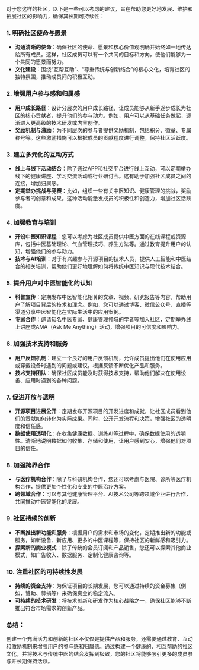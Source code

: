 对于您这样的社区，以下是一些可以考虑的建议，旨在帮助您更好地发展、维护和拓展社区的影响力，确保其长期可持续性：

### 1. **明确社区使命与愿景**
   - **沟通清晰的使命**：确保社区的使命、愿景和核心价值观明确并始终如一地传达给所有成员。这样，社区成员可以有一个共同的目标和方向，使他们能够为一个共同的愿景而努力。
   - **文化建设**：围绕“互帮互助”、“尊重传统与创新结合”的核心文化，培育社区的独特氛围，推动成员间的积极互动。

### 2. **增强用户参与感和归属感**
   - **用户成长路径**：设计分层次的用户成长路径，让成员能够从新手逐步成长为社区的核心贡献者，提升他们的参与动力。例如，用户可以从基础任务做起，逐渐进入更高级的技术研发或内容创作。
   - **奖励机制与激励**：为不同层次的参与者提供奖励机制，包括积分、徽章、专属称号等。这些激励措施可以根据成员的贡献程度进行调整，保持社区活跃度。

### 3. **建立多元化的互动方式**
   - **线上与线下活动结合**：除了通过APP和社交平台进行线上互动，可以定期举办线下的健康讲座、学习交流活动或行业研讨会。这有助于加强社区成员之间的连接，增加归属感。
   - **定期举办挑战与竞赛**：比如，组织一些有关中医知识、健康管理的挑战，奖励参与者的创意和成果。这种活动能激发成员的积极性和创造力，增加社区活跃度。

### 4. **加强教育与培训**
   - **开设中医知识课程**：您可以考虑为社区成员提供中医方面的在线课程或资源库，包括中医基础理论、气血管理技巧、养生方法等。通过教育提升用户的认知，增强他们的参与动力。
   - **技术与AI培训**：对于有兴趣参与开源项目的技术人员，提供人工智能和中医结合的相关培训，帮助他们更好地理解如何将传统中医知识与现代技术结合。

### 5. **提升用户对中医智能化的认知**
   - **科普宣传**：定期发布中医智能化相关的文章、视频、研究报告等内容，帮助用户了解项目背后的技术和理念。例如，您可以通过博客、微信公众号、直播等渠道分享中医智能化在实际生活中的应用案例。
   - **专家合作**：邀请知名中医专家、健康管理领域的学者等加入社区，定期举办线上讲座或AMA（Ask Me Anything）活动，增强项目的可信度和影响力。

### 6. **加强技术支持和服务**
   - **用户反馈机制**：建立一个良好的用户反馈机制，允许成员提出他们在使用应用或穿戴设备时遇到的问题或建议。根据反馈不断优化产品和服务。
   - **技术支持团队**：确保社区成员能及时获得技术支持，帮助他们解决在使用设备、应用时遇到的各种问题。

### 7. **促进开放与透明**
   - **开源项目进展公开**：定期发布开源项目的开发进度和成就，让社区成员看到他们的贡献如何转化为实际成果。同时，公开开发流程和决策，增强社区的透明度和信任感。
   - **数据使用透明化**：在收集健康数据、训练AI等过程中，确保数据使用的透明性。清晰地说明数据如何收集、存储和使用，让用户感到安心，增强他们对项目的信任。

### 8. **加强跨界合作**
   - **与医疗机构合作**：除了与科研机构合作，您还可以考虑与医院、诊所等医疗机构合作，提供更加个性化和专业的中医治疗方案。
   - **跨领域合作**：可以与其他健康管理平台、AI技术公司等跨领域企业进行合作，共同推动中医智能化的发展。

### 9. **社区持续的创新**
   - **不断推出新功能和服务**：根据用户的需求和市场的变化，定期推出新的功能或服务，如新设备、新应用、更多的中医课程等，保持社区的新鲜感和吸引力。
   - **探索新的商业模式**：除了传统的会员订阅和产品销售，您还可以探索其他商业模式，如广告收入、数据服务、定制化健康咨询等。

### 10. **注重社区的可持续性发展**
   - **持续的资金支持**：为保证项目的长期发展，您可以通过持续的资金募集（例如，赞助、募捐等）来确保资金的稳定流入。
   - **可持续的技术研发**：将技术创新和研发作为核心战略之一，确保社区能够不断推出符合市场需求的创新产品。

### 总结：
创建一个充满活力和创新的社区不仅仅是提供产品和服务，还需要通过教育、互动和激励机制来增强用户的参与感和归属感。通过构建一个健康的、相互帮助的社区文化，并将技术与传统中医的结合发挥到极致，您的社区将能够吸引更多的成员参与并长期保持活跃。

